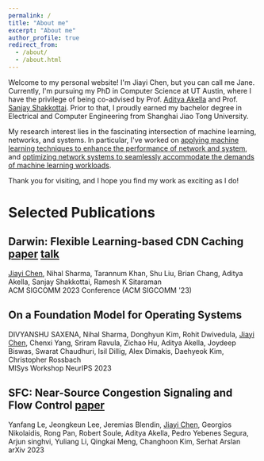 ```yaml
---
permalink: /
title: "About me"
excerpt: "About me"
author_profile: true
redirect_from: 
  - /about/
  - /about.html
---
```


Welcome to my personal website! I'm Jiayi Chen, but you can call me Jane. Currently, I'm pursuing my PhD in Computer Science at UT Austin, where I have the privilege of being co-advised by Prof. [Aditya Akella](https://www.cs.utexas.edu/~akella/) and Prof. [Sanjay Shakkottai](https://sites.google.com/view/sanjay-shakkottai/). Prior to that, I proudly earned my bachelor degree in Electrical and Computer Engineering from Shanghai Jiao Tong University.

My research interest lies in the fascinating intersection of machine learning, networks, and systems. In particular, I've worked on <ins>applying machine learning techniques to enhance the performance of network and system</ins>, and <ins>optimizing network systems to seamlessly accommodate the demands of machine learning workloads</ins>.

Thank you for visiting, and I hope you find my work as exciting as I do!

Selected Publications
======

Darwin: Flexible Learning-based CDN Caching [paper](https://dl.acm.org/doi/10.1145/3603269.3604863) [talk](https://www.youtube.com/watch?v=kpjjopd9vQQ&list=PLU4C2_kotFP2JAkoL6pcgbb52f6GIJJd7&index=55)
------
<ins>Jiayi Chen</ins>, Nihal Sharma, Tarannum Khan, Shu Liu, Brian Chang, Aditya Akella, Sanjay Shakkottai, Ramesh K Sitaraman\
ACM SIGCOMM 2023 Conference (ACM SIGCOMM '23)

On a Foundation Model for Operating Systems
------
DIVYANSHU SAXENA, Nihal Sharma, Donghyun Kim, Rohit Dwivedula, <ins>Jiayi Chen</ins>, Chenxi Yang, Sriram Ravula, Zichao Hu, Aditya Akella, Joydeep Biswas, Swarat Chaudhuri, Isil Dillig, Alex Dimakis, Daehyeok Kim, Christopher Rossbach\
MlSys Workshop NeurIPS 2023

SFC: Near-Source Congestion Signaling and Flow Control [paper](https://arxiv.org/abs/2305.00538)
------
Yanfang Le, Jeongkeun Lee, Jeremias Blendin, <ins>Jiayi Chen</ins>, Georgios Nikolaidis, Rong Pan, Robert Soule, Aditya Akella, Pedro Yebenes Segura, Arjun singhvi, Yuliang Li, Qingkai Meng, Changhoon Kim, Serhat Arslan\
arXiv 2023